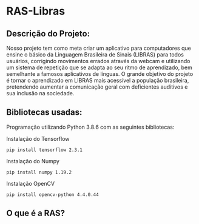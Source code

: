 # RAS-Libras

## Descrição do Projeto:

Nosso projeto tem como meta criar um aplicativo para computadores que ensine o básico da Linguagem Brasileira de Sinais (LIBRAS) para todos usuários, corrigindo movimentos errados através da webcam e utilizando um sistema de repetição que se adapta ao seu ritmo de aprendizado, bem semelhante a famosos aplicativos de línguas. O grande objetivo do projeto é tornar o aprendizado em LIBRAS mais acessível a população brasileira, pretendendo aumentar a comunicação geral com deficientes auditivos e sua inclusão na sociedade.

## Bibliotecas usadas:

Programação utilizando Python 3.8.6 com as seguintes bibliotecas:

Instalação do Tensorflow
```
pip install tensorflow 2.3.1
```
Instalação do Numpy
```
pip install numpy 1.19.2
```
Instalação OpenCV
```
pip install opencv-python 4.4.0.44
```
## O que é a RAS?